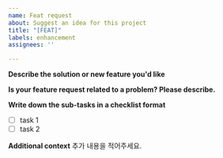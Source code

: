 ```yaml
---
name: Feat request
about: Suggest an idea for this project
title: "[FEAT]"
labels: enhancement
assignees: ''

---
```


**Describe the solution or new feature you'd like**
<!-- 어떤 기능을 생각하고 있는지 알려주세요. -->

**Is your feature request related to a problem? Please describe.**
<!-- 왜 해당 기능을 제안하는지, 어떤 문제를 해결하는지 (혹은 어떤 개선점을 가지고 있는지) 설명해주세요. -->

**Write down the sub-tasks in a checklist format**
<!-- 해당 내용을 수행하기 위한 하위 테스크를 작성해주세요. -->
- [ ] task 1
- [ ] task 2

**Additional context**
추가 내용을 적어주세요.

